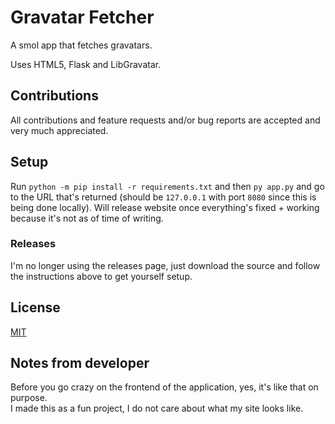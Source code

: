 # Gravatar Fetcher

A smol app that fetches gravatars.

Uses HTML5, Flask and LibGravatar.

## Contributions

All contributions and feature requests and/or bug reports are accepted and very much appreciated.

## Setup

Run `python -m pip install -r requirements.txt` and then `py app.py` and go to the URL that's returned (should be `127.0.0.1` with port `8080` since this is being done locally). Will release website once everything's fixed + working because it's not as of time of writing.

### Releases

I'm no longer using the releases page, just download the source and follow the instructions above to get yourself setup.

<!-- 
Link to all releases:  
<a href="https://github.com/missingbinaries/smol-gravatar-app/releases" target="_blank">
  <img src="https://awau.moe/9d9e4c.png" alt="Link to releases page + a cool image!" />
</a>
-->

<!--
Link to latest release:  
<a href="https://github.com/missingbinaries/smol-gravatar-app/releases/tag/0.0.2" target="_blank">
  <img src="https://awau.moe/14aae9.png" alt="Link to latest release + a cool image!" />
</a>
-->

## License

[MIT](https://github.com/missingbinaries/gravatar-fetcher-app/blob/master/LICENSE)

## Notes from developer

Before you go crazy on the frontend of the application, yes, it's like that on purpose.  
I made this as a fun project, I do not care about what my site looks like.
